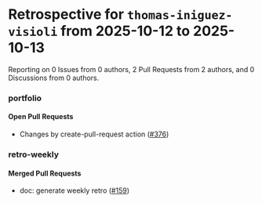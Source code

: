 # Retrospective for `thomas-iniguez-visioli` from 2025-10-12 to 2025-10-13

Reporting on 0 Issues from 0 authors, 2 Pull Requests from 2 authors, and 0 Discussions from 0 authors.


### portfolio

#### Open Pull Requests

- Changes by create-pull-request action ([#376](https://github.com/thomas-iniguez-visioli/portfolio/pull/376))

### retro-weekly

#### Merged Pull Requests

- doc: generate weekly retro ([#159](https://github.com/thomas-iniguez-visioli/retro-weekly/pull/159))